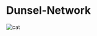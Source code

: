 # Dunsel-Network
![cat](https://github.com/CesareSabattini/Dunsel-Network/assets/133495960/7815bd95-5fe8-4099-9c58-71e97230fd1a)
